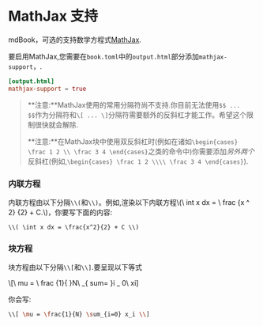 # MathJax 支持

mdBook，可选的支持数学方程式[MathJax](https://www.mathjax.org/).

要启用MathJax,您需要在`book.toml`中的`output.html`部分添加`mathjax-support`，.

```toml
[output.html]
mathjax-support = true
```

> **注意:**MathJax使用的常用分隔符尚不支持.你目前无法使用`$$ ... $$`作为分隔符和`\[ ... \]`分隔符需要额外的反斜杠才能工作。希望这个限制很快就会解除.
>
> **注意:**在MathJax块中使用双反斜杠时(例如在诸如`\begin{cases} \frac 1 2 \\ \frac 3 4 \end{cases}`之类的命令中)你需要添加*另外两个*反斜杠(例如,`\begin{cases} \frac 1 2 \\\\ \frac 3 4
> \end{cases}`).

### 内联方程

内联方程由以下分隔`\\(`和`\\)`。例如,渲染以下内联方程\\(\\ int x dx = \\ frac {x ^ 2} {2} + C.\\)，你要写下面的内容:

```
\\( \int x dx = \frac{x^2}{2} + C \\)
```

### 块方程

块方程由以下分隔`\\[`和`\\]`.要呈现以下等式

\\[\ mu = \ frac {1}{ }N\ _{ sum= }i _ 0\\ xi]

你会写:

```bash
\\[ \mu = \frac{1}{N} \sum_{i=0} x_i \\]
```
